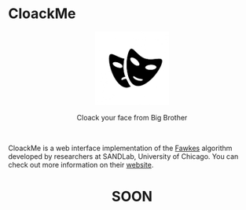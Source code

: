# CloackMe
<p align="center"> <img width="150" src="image.png"> </img></p> 
<p align="center"> Cloack your face from Big Brother </p>
<br>

CloackMe is a web interface implementation of the [Fawkes](https://github.com/Shawn-Shan/fawkes) algorithm developed by researchers at SANDLab, University of Chicago. You can check out more information on their [website](http://sandlab.cs.uchicago.edu/fawkes/#code).


<h1 align="center"> SOON </h1>
